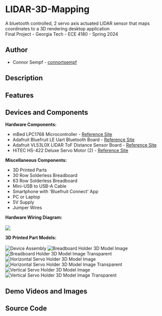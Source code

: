# LIDAR-3D-Mapping
A bluetooth controlled, 2 servo axis actuated LIDAR sensor that maps coordinates to a 3D rendering desktop application<br>
Final Project - Georgia Tech - ECE 4180 - Spring 2024

## Author
- Connor Sempf - [connortsempf](https://github.com/connortsempf)

## Description


## Features


## Devices and Components
**Hardware Components:**
- mBed LPC1768 Microcontroller - [Reference Site](https://os.mbed.com/platforms/mbed-LPC1768/)
- Adafruit Bluefruit LE Uart Bluetooth Board - [Reference Site](https://os.mbed.com/users/4180_1/notebook/adafruit-bluefruit-le-uart-friend---bluetooth-low-/)
- Adafruit VL53L0X LIDAR ToF Distance Sensor Board - [Reference Site](https://os.mbed.com/users/4180_1/code/HelloWorld_VL53L0X_LPC1768/)
- HiTEC HS-422 Deluxe Servo Motor (2) - [Reference Site](https://os.mbed.com/users/4180_1/notebook/an-introduction-to-servos/)<br>

**Miscellaneous Components:**
- 3D Printed Parts
- 30 Row Solderless Breadboard
- 63 Row Solderless Breadboard
- Mini-USB to USB-A Cable
- Smartphone with 'Bluefruit Connect' App
- PC or Laptop
- 5V Supply
- Jumper Wires<br>

**Hardware Wiring Diagram:**<br><br>
<img src="Demo-Resources/Images/HardwareWiringDiagram.png" style="max-height: 200px;">

**3D Printed Part Models:**<br><br>
![Device Assembly](3D-Models/Images/DeviceAssembly.png)
![Breadboard Holder 3D Model Image](3D-Models/Images/BreadboardHolder3DModelImage.png)
![Breadboard Holder 3D Model Image Transparent](3D-Models/Images/BreadboardHolder3DModelImage_Transparent.png)
![Horizontal Servo Holder 3D Model Image](3D-Models/Images/HorizontalServoHolder3DModelImage.png)
![Horizontal Servo Holder 3D Model Image Transparent](3D-Models/Images/HorizontalServoHolder3DModelImage_Transparent.png)
![Vertical Servo Holder 3D Model Image](3D-Models/Images/VerticalServoHolder3DModelImage.png)
![Vertical Servo Holder 3D Model Image Transparent](3D-Models/Images/VerticalServoHolder3DModelImage_Transparent.png)




## Demo Videos and Images


## Source Code
